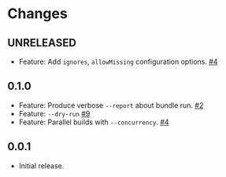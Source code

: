 Changes
=======

## UNRELEASED

* Feature: Add `ignores`, `allowMissing` configuration options.
  [#4](https://github.com/FormidableLabs/trace-pkg/issues/4)

## 0.1.0

* Feature: Produce verbose `--report` about bundle run.
  [#2](https://github.com/FormidableLabs/trace-pkg/issues/2)
* Feature: `--dry-run`
  [#9](https://github.com/FormidableLabs/trace-pkg/issues/9)
* Feature: Parallel builds with `--concurrency`.
  [#4](https://github.com/FormidableLabs/trace-pkg/issues/4)

## 0.0.1

* Initial release.
